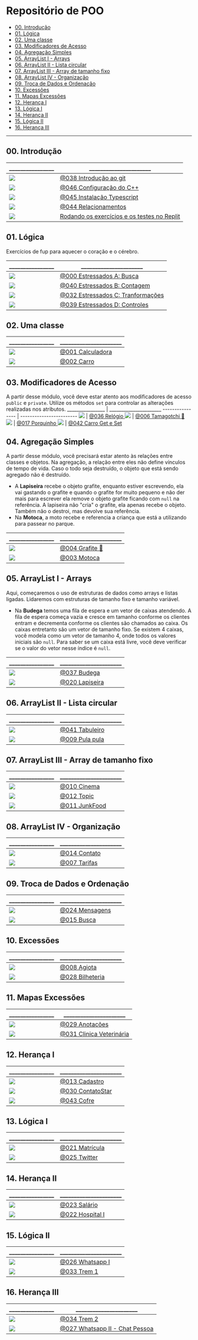 # Repositório de POO

[](toc)

- [00. Introdução](#00-introdução)
- [01. Lógica](#01-lógica)
- [02. Uma classe](#02-uma-classe)
- [03. Modificadores de Acesso](#03-modificadores-de-acesso)
- [04. Agregação Simples](#04-agregação-simples)
- [05. ArrayList I - Arrays](#05-arraylist-i---arrays)
- [06. ArrayList II - Lista circular](#06-arraylist-ii---lista-circular)
- [07. ArrayList III - Array de tamanho fixo](#07-arraylist-iii---array-de-tamanho-fixo)
- [08. ArrayList IV - Organização](#08-arraylist-iv---organização)
- [09. Troca de Dados e Ordenação](#09-troca-de-dados-e-ordenação)
- [10. Excessões](#10-excessões)
- [11. Mapas Excessões](#11-mapas-excessões)
- [12. Herança I](#12-herança-i)
- [13. Lógica I](#13-lógica-i)
- [14. Herança II](#14-herança-ii)
- [15. Lógica II](#15-lógica-ii)
- [16. Herança III](#16-herança-iii)
[](toc)

---

## 00. Introdução
\________________ | \______________________ 
---------------- | ------------------------
![](.thumbs/038.jpg) | [@038 Introdução ao git](base/038/Readme.md)
![](.thumbs/046.jpg) | [@046 Configuração do C++](base/046/Readme.md)
![](.thumbs/045.jpg) | [@045 Instalação Typescript](base/045/Readme.md)
![](.thumbs/044.jpg) | [@044 Relacionamentos](base/044/Readme.md)
![](---------------) | [Rodando os exercícios e os testes no Replit]()

## 01. Lógica
Exercícios de fup para aquecer o coração e o cérebro.

\________________ | \______________________ 
---------------- | ------------------------
![](.thumbs/000.jpg) | [@000 Estressados A: Busca](base/000/Readme.md)
![](.thumbs/040.jpg) | [@040 Estressados B: Contagem](base/040/Readme.md)
![](.thumbs/032.jpg) | [@032 Estressados C: Tranformações](base/032/Readme.md)
![](.thumbs/039.jpg) | [@039 Estressados D: Controles](base/039/Readme.md)


## 02. Uma classe
\________________ | \______________________ 
---------------- | ------------------------
![](.thumbs/001.jpg) | [@001 Calculadora ](base/001/Readme.md)
![](.thumbs/002.jpg) | [@002 Carro ](base/002/Readme.md)

## 03. Modificadores de Acesso
A partir desse módulo, você deve estar atento aos modificadores de acesso `public` e `private`. Utilize os métodos `set` para controlar as alterações realizadas nos atributos. 
\________________ | \______________________ 
---------------- | ------------------------
![](.thumbs/036.jpg) | [@036 Relógio ](base/036/Readme.md)
![](.thumbs/006.jpg) | [@006 Tamagotchi 💎 ](base/006/Readme.md)
![](.thumbs/017.jpg) | [@017 Porquinho ](base/017/Readme.md)
![](.thumbs/042.jpg) | [@042 Carro Get e Set](base/042/Readme.md)

## 04. Agregação Simples
A partir desse módulo, você precisará estar atento às relações entre classes e objetos. Na agregação, a relação entre eles não define vínculos de tempo de vida. Caso o todo seja destruído, o objeto que está sendo agregado não é destruído.
- A **Lapiseira** recebe o objeto grafite, enquanto estiver escrevendo, ela vai gastando o grafite e quando o grafite for muito pequeno e não der mais para escrever ela remove o objeto grafite ficando com `null` na referência. A lapiseira não "cria" o grafite, ela apenas recebe o objeto. Também não o destroi, mas devolve sua referência.
- Na **Motoca**, a moto recebe e referencia a criança que está a utilizando para passear no parque.

\________________ | \______________________ 
---------------- | ------------------------
![](.thumbs/004.jpg) | [@004 Grafite 🎥 ](base/004/Readme.md)
![](.thumbs/003.jpg) | [@003 Motoca ](base/003/Readme.md)

## 05. ArrayList I - Arrays
Aqui, começaremos o uso de estruturas de dados como arrays e listas ligadas. Lidaremos com estruturas de tamanho fixo e tamanho variável. 
- Na **Budega** temos uma fila de espera e um vetor de caixas atendendo. A fila de espera começa vazia e cresce em tamanho conforme os clientes entram e decrementa conforme os clientes são chamados ao caixa. Os caixas entretanto são um vetor de tamanho fixo. Se existem 4 caixas, você modela como um vetor de tamanho 4, onde todos os valores iniciais são `null`. Para saber se um caixa está livre, você deve verificar se o valor do vetor nesse índice é `null`.

\________________ | \______________________ 
---------------- | ------------------------
![](.thumbs/037.jpg) | [@037 Budega ](base/037/Readme.md)
![](.thumbs/020.jpg) | [@020 Lapiseira ](base/020/Readme.md)

## 06. ArrayList II - Lista circular

\________________ | \______________________ 
---------------- | ------------------------
![](.thumbs/041.jpg) | [@041 Tabuleiro](base/041/Readme.md)
![](.thumbs/009.jpg) | [@009 Pula pula ](base/009/Readme.md)

## 07. ArrayList III - Array de tamanho fixo

\________________ | \______________________ 
---------------- | ------------------------
![](.thumbs/010.jpg) | [@010 Cinema ](base/010/Readme.md)
![](.thumbs/012.jpg) | [@012 Topic ](base/012/Readme.md)
![](.thumbs/011.jpg) | [@011 JunkFood ](base/011/Readme.md)

## 08. ArrayList IV - Organização

\________________ | \______________________ 
---------------- | ------------------------
![](.thumbs/014.jpg) | [@014 Contato ](base/014/Readme.md)
![](.thumbs/007.jpg) | [@007 Tarifas ](base/007/Readme.md)


## 09. Troca de Dados e Ordenação

\________________ | \______________________ 
---------------- | ------------------------
![](.thumbs/024.jpg) | [@024 Mensagens](base/024/Readme.md)
![](.thumbs/015.jpg) | [@015 Busca ](base/015/Readme.md)

## 10. Excessões

\________________ | \______________________ 
---------------- | ------------------------
![](.thumbs/008.jpg) | [@008 Agiota](base/008/Readme.md)
![](.thumbs/028.jpg) | [@028 Bilheteria](base/028/Readme.md)

## 11. Mapas Excessões

\________________ | \______________________ 
---------------- | ------------------------
![](.thumbs/029.jpg) | [@029 Anotações](base/029/Readme.md)
![](.thumbs/031.jpg) | [@031 Clinica Veterinária](base/031/Readme.md)

## 12. Herança I

\________________ | \______________________ 
---------------- | ------------------------
![](.thumbs/013.jpg) | [@013 Cadastro ](base/013/Readme.md)
![](.thumbs/030.jpg) | [@030 ContatoStar ](base/030/Readme.md)
![](.thumbs/043.jpg) | [@043 Cofre ](base/043/Readme.md)

## 13. Lógica I

\________________ | \______________________ 
---------------- | ------------------------
![](.thumbs/021.jpg) | [@021 Matrícula ](base/021/Readme.md)
![](.thumbs/025.jpg) | [@025 Twitter ](base/025/Readme.md)

## 14. Herança II

\________________ | \______________________ 
---------------- | ------------------------
![](.thumbs/023.jpg) | [@023 Salário ](base/023/Readme.md)
![](.thumbs/022.jpg) | [@022 Hospital I](base/022/Readme.md)

## 15. Lógica II

\________________ | \______________________ 
---------------- | ------------------------
![](.thumbs/026.jpg) | [@026 Whatsapp I ](base/026/Readme.md)
![](.thumbs/033.jpg) | [@033 Trem 1 ](base/033/Readme.md)

## 16. Herança III

\________________ | \______________________ 
---------------- | ------------------------
![](.thumbs/034.jpg) | [@034 Trem 2 ](base/034/Readme.md)
![](.thumbs/027.jpg) | [@027 Whatsapp II - Chat Pessoa](base/027/Readme.md)



